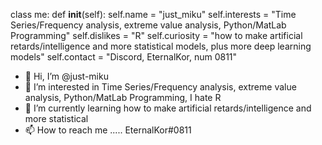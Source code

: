 class me:
    def __init__(self):
        self.name = "just_miku"
        self.interests = "Time Series/Frequency analysis, extreme value analysis, Python/MatLab Programming"
        self.dislikes = "R"
        self.curiosity = "how to make artificial retards/intelligence and more statistical models, plus more deep learning models"
        self.contact = "Discord, EternalKor, num 0811"
        


- 👋 Hi, I’m @just-miku
- 👀 I’m interested in Time Series/Frequency analysis, extreme value analysis, Python/MatLab Programming, I hate R
- 🌱 I’m currently learning how to make artificial retards/intelligence and more statistical 
- 📫 How to reach me ..... EternalKor#0811

<!---
just-miku/just-miku is a ✨ special ✨ repository because its `README.md` (this file) appears on your GitHub profile.
You can click the Preview link to take a look at your changes.
--->
